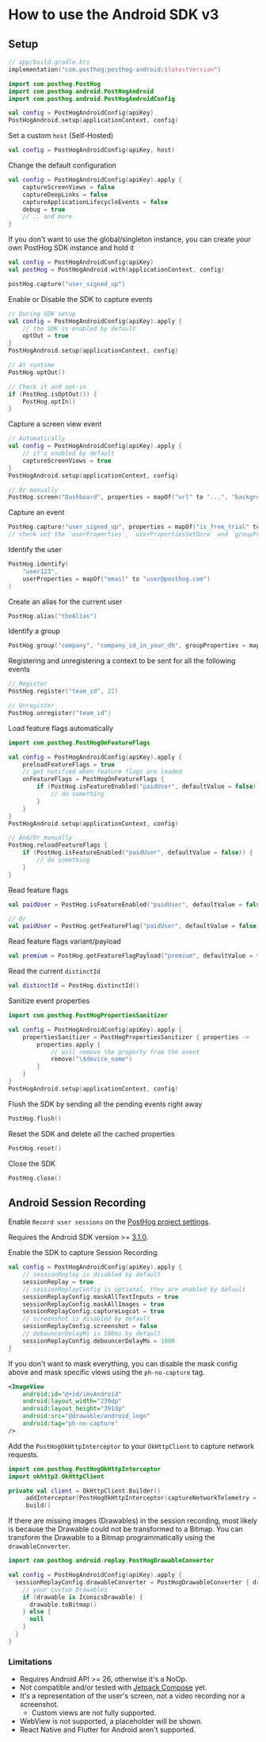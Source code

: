 How to use the Android SDK v3
============

## Setup

```kotlin
// app/build.gradle.kts
implementation("com.posthog:posthog-android:$latestVersion")
```

```kotlin
import com.posthog.PostHog
import com.posthog.android.PostHogAndroid
import com.posthog.android.PostHogAndroidConfig

val config = PostHogAndroidConfig(apiKey)
PostHogAndroid.setup(applicationContext, config)
```

Set a custom `host` (Self-Hosted)

```kotlin
val config = PostHogAndroidConfig(apiKey, host)
```

Change the default configuration

```kotlin
val config = PostHogAndroidConfig(apiKey).apply { 
    captureScreenViews = false
    captureDeepLinks = false
    captureApplicationLifecycleEvents = false
    debug = true
    // .. and more
}
```

If you don't want to use the global/singleton instance, you can create your own PostHog SDK instance
and hold it

```kotlin
val config = PostHogAndroidConfig(apiKey)
val postHog = PostHogAndroid.with(applicationContext, config)

postHog.capture("user_signed_up")
```

Enable or Disable the SDK to capture events

```kotlin
// During SDK setup
val config = PostHogAndroidConfig(apiKey).apply {
    // the SDK is enabled by default
    optOut = true
}
PostHogAndroid.setup(applicationContext, config)

// At runtime
PostHog.optOut()

// Check it and opt-in
if (PostHog.isOptOut()) {
    PostHog.optIn()
}
```

Capture a screen view event

```kotlin
// Automatically
val config = PostHogAndroidConfig(apiKey).apply {
    // it's enabled by default
    captureScreenViews = true
}
PostHogAndroid.setup(applicationContext, config)

// Or manually
PostHog.screen("Dashboard", properties = mapOf("url" to "...", "background" to "blue"))
```

Capture an event

```kotlin
PostHog.capture("user_signed_up", properties = mapOf("is_free_trial" to true))
// check out the `userProperties`, `userPropertiesSetOnce` and `groupProperties` parameters.
```

Identify the user

```kotlin
PostHog.identify(
    "user123",
    userProperties = mapOf("email" to "user@posthog.com")
)
```

Create an alias for the current user

```kotlin
PostHog.alias("theAlias")
```

Identify a group

```kotlin
PostHog.group("company", "company_id_in_your_db", groupProperties = mapOf("name" to "Awesome Inc."))
```

Registering and unregistering a context to be sent for all the following events

```kotlin
// Register
PostHog.register("team_id", 22)

// Unregister
PostHog.unregister("team_id")
```

Load feature flags automatically

```kotlin
import com.posthog.PostHogOnFeatureFlags

val config = PostHogAndroidConfig(apiKey).apply {
    preloadFeatureFlags = true
    // get notified when feature flags are loaded
    onFeatureFlags = PostHogOnFeatureFlags {
        if (PostHog.isFeatureEnabled("paidUser", defaultValue = false)) {
            // do something
        }
    }
}
PostHogAndroid.setup(applicationContext, config)

// And/Or manually
PostHog.reloadFeatureFlags {
    if (PostHog.isFeatureEnabled("paidUser", defaultValue = false)) {
        // do something
    }
}
```

Read feature flags

```kotlin
val paidUser = PostHog.isFeatureEnabled("paidUser", defaultValue = false)

// Or
val paidUser = PostHog.getFeatureFlag("paidUser", defaultValue = false) as Boolean
```

Read feature flags variant/payload

```kotlin
val premium = PostHog.getFeatureFlagPayload("premium", defaultValue = false) as Boolean
```

Read the current `distinctId`

```kotlin
val distinctId = PostHog.distinctId()
```

Sanitize event properties

```kotlin
import com.posthog.PostHogPropertiesSanitizer

val config = PostHogAndroidConfig(apiKey).apply {
    propertiesSanitizer = PostHogPropertiesSanitizer { properties ->
        properties.apply {
            // will remove the property from the event
            remove("\$device_name")
        }
    }
}
PostHogAndroid.setup(applicationContext, config)
```

Flush the SDK by sending all the pending events right away

```kotlin
PostHog.flush()
```

Reset the SDK and delete all the cached properties

```kotlin
PostHog.reset()
```

Close the SDK

```kotlin
PostHog.close()
```

## Android Session Recording

Enable `Record user sessions` on the [PostHog project settings](https://us.posthog.com/settings/project-replay#replay).

Requires the Android SDK version >= [3.1.0](https://github.com/PostHog/posthog-android/releases/tag/3.1.0).

Enable the SDK to capture Session Recording.

```kotlin
val config = PostHogAndroidConfig(apiKey).apply {
    // sessionReplay is disabled by default
    sessionReplay = true
    // sessionReplayConfig is optional, they are enabled by default
    sessionReplayConfig.maskAllTextInputs = true
    sessionReplayConfig.maskAllImages = true
    sessionReplayConfig.captureLogcat = true
    // screenshot is disabled by default 
    sessionReplayConfig.screenshot = false
    // debouncerDelayMs is 500ms by default
    sessionReplayConfig.debouncerDelayMs = 1000
}
```

If you don't want to mask everything, you can disable the mask config above and mask specific views using the `ph-no-capture` tag.

```xml
<ImageView
    android:id="@+id/imvAndroid"
    android:layout_width="230dp"
    android:layout_height="391dp"
    android:src="@drawable/android_logo"
    android:tag="ph-no-capture"
/>
```

Add the `PostHogOkHttpInterceptor` to your `OkHttpClient` to capture network requests.

```kotlin
import com.posthog.PostHogOkHttpInterceptor
import okhttp3.OkHttpClient

private val client = OkHttpClient.Builder()
    .addInterceptor(PostHogOkHttpInterceptor(captureNetworkTelemetry = true))
    .build()
```

If there are missing images (Drawables) in the session recording, most likely is because the Drawable could not be transformed to a Bitmap. You can transform the Drawable to a Bitmap programmatically using the `drawableConverter`.

```kotlin
import com.posthog.android.replay.PostHogDrawableConverter

val config = PostHogAndroidConfig(apiKey).apply {
  sessionReplayConfig.drawableConverter = PostHogDrawableConverter { drawable ->
    // your custom Drawables
    if (drawable is IconicsDrawable) {
      drawable.toBitmap()
    } else {
      null
    }
  }
}
```

### Limitations

- Requires Android API >= 26, otherwise it's a NoOp.
- Not compatible and/or tested with [Jetpack Compose](https://developer.android.com/jetpack/compose) yet.
- It's a representation of the user's screen, not a video recording nor a screenshot.
  - Custom views are not fully supported.
- WebView is not supported, a placeholder will be shown.
- React Native and Flutter for Android aren't supported.
